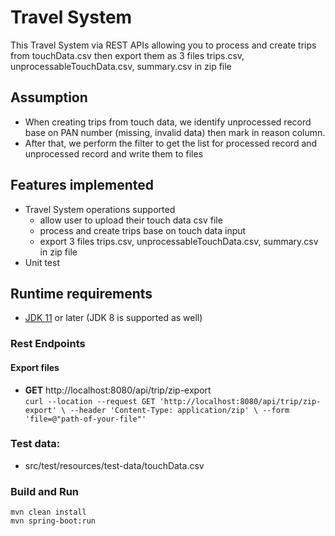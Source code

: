 # Travel System 
This Travel System via REST APIs allowing you to process and create trips from touchData.csv then export them as 3 files trips.csv, unprocessableTouchData.csv, summary.csv in zip file 

## Assumption
* When creating trips from touch data, we identify unprocessed record base on PAN number (missing, invalid data) then mark in reason column. 
* After that, we perform the filter to get the list for processed record and unprocessed record and write them to files


## Features implemented
* Travel System operations supported
  - allow user to upload their touch data csv file
  - process and create trips base on touch data input
  - export 3 files trips.csv, unprocessableTouchData.csv, summary.csv in zip file
* Unit test  
  
## Runtime requirements
* [JDK 11](https://jdk.java.net/11/) or later (JDK 8 is supported as well)

### Rest Endpoints
#### Export files  
* __GET__ http://localhost:8080/api/trip/zip-export  
``curl --location --request GET 'http://localhost:8080/api/trip/zip-export' \
  --header 'Content-Type: application/zip' \
  --form 'file=@"path-of-your-file"'``
  
### Test data: 
* src/test/resources/test-data/touchData.csv

### Build and Run
```
mvn clean install
mvn spring-boot:run
```

